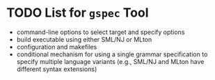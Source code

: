# TODO List for `gspec` Tool

* command-line options to select target and specify options
* build executable using either SML/NJ or MLton
* configuration and makefiles
* conditional mechanism for using a single grammar specification to
  specify multiple language variants (e.g., SML/NJ and MLton have
  different syntax extensions)

